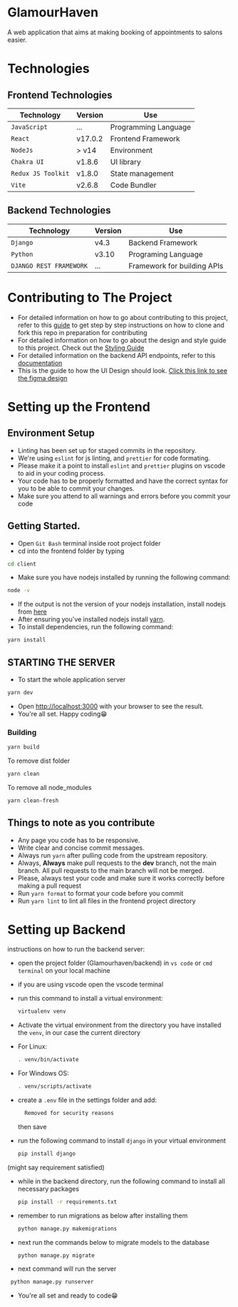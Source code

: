 # GlamourHaven

A web application that aims at making booking of appointments to salons easier.

# Technologies

## Frontend Technologies

| Technology         | Version | Use                  |
| ------------------ | ------- | -------------------- |
| `JavaScript`       | ...     | Programming Language |
| `React`            | v17.0.2 | Frontend Framework   |
| `NodeJs`           | > v14   | Environment          |
| `Chakra UI`        | v1.8.6  | UI library           |
| `Redux JS Toolkit` | v1.8.0  | State management     |
| `Vite`             | v2.6.8  | Code Bundler         |

## Backend Technologies

| Technology              | Version | Use                         |
| ----------------------- | ------- | --------------------------- |
| `Django`                | v4.3    | Backend Framework           |
| `Python`                | v3.10   | Programing Language         |
| `DJANGO REST FRAMEWORK` | ...     | Framework for building APIs |

# Contributing to The Project

- For detailed information on how to go about contributing to this project, refer to this [guide](docs/CONTRIBUTING.md) to get step by step instructions on how to clone and fork this repo in preparation for contributing
- For detailed information on how to go about the design and style guide to this project. Check out the [Styling Guide](docs/STYLING.md)
- For detailed information on the backend API endpoints, refer to this [documentation](docs/APIs.md)
- This is the guide to how the UI Design should look. [Click this link to see the figma design](figma) 
# Setting up the Frontend

## Environment Setup

- Linting has been set up for staged commits in the repository.
- We're using `eslint` for js linting, and `prettier` for code formating.
- Please make it a point to install `eslint` and `prettier` plugins on vscode to aid in your coding process.
- Your code has to be properly formatted and have the correct syntax for you to be able to commit your changes.
- Make sure you attend to all warnings and errors before you commit your code

## Getting Started.

- Open `Git Bash` terminal inside root project folder
- cd into the frontend folder by typing

```bash
cd client
```

- Make sure you have nodejs installed by running the following command:

```bash
node -v
```

- If the output is not the version of your nodejs installation, install nodejs from [here](https://nodejs.org/en/download/)
- After ensuring you've installed nodejs install [yarn](https://www.npmjs.com/package/yarn).
- To install dependencies, run the following command:

```bash
yarn install
```

## STARTING THE SERVER

- To start the whole application server

```bash
yarn dev
```

- Open [http://localhost:3000](http://localhost:3000) with your browser to see the result.
- You're all set. Happy coding😁

### **Building**

```bash
yarn build
```

To remove dist folder

```bash
yarn clean
```

To remove all node_modules

```bash
yarn clean-fresh
```

## Things to note as you contribute

- Any page you code has to be responsive.
- Write clear and concise commit messages.
- Always run `yarn` after pulling code from the upstream repository.
- Always, **Always** make pull requests to the **dev** branch, not the main branch. All pull requests to the main branch will not be merged.
- Please, always test your code and make sure it works correctly before making a pull request
- Run `yarn format` to format your code before you commit
- Run `yarn lint` to lint all files in the frontend project directory

# Setting up Backend

instructions on how to run the backend server:

- open the project folder (Glamourhaven/backend) in `vs code` or `cmd terminal` on your local machine
- if you are using vscode open the vscode terminal

- run this command to install a virtual environment:

  ```bash
  virtualenv venv
  ```

- Activate the virtual environment from the directory you have installed the `venv`, in our case the current directory
- For Linux:
  ```bash
  . venv/bin/activate
  ```
- For Windows OS:

  ```bash
  . venv/scripts/activate
  ```

- create a `.env` file in the settings folder and add:

  ```bash
    Removed for security reasons

  ```

  then save

- run the following command to install `django` in your virtual environment

  ```bash
  pip install django
  ```

(might say requirement satisfied)

- while in the backend directory, run the following command to install all necessary packages

  ```bash
  pip install -r requirements.txt
  ```

- remember to run migrations as below after installing them

  ```bash
  python manage.py makemigrations
  ```

- next run the commands below to migrate models to the database

  ```bash
  python manage.py migrate
  ```

- next command will run the server

```bash
 python manage.py runserver
```

- You're all set and ready to code😁
